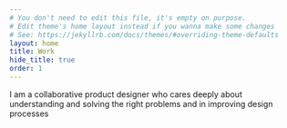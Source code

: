 ```yaml
---
# You don't need to edit this file, it's empty on purpose.
# Edit theme's home layout instead if you wanna make some changes
# See: https://jekyllrb.com/docs/themes/#overriding-theme-defaults
layout: home
title: Work
hide_title: true
order: 1
---
```

I am a collaborative product designer who cares deeply about understanding and solving the right problems and in improving design processes